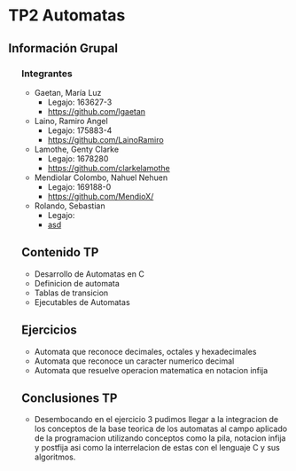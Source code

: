 <!DOCTYPE html>
<html>
<head>
	
</head>
<body>
	<h1>TP2 Automatas</h1>

<h2>Información Grupal</h2>
<ul>
	<h3>Integrantes</h3>
<ul>
	<li>Gaetan, María Luz<ul>
	<li>Legajo: 163627-3 </li>
	<li><a href="https://github.com/lgaetan" >https://github.com/lgaetan</a> </li>
	</ul></li>
	
<li>Laino, Ramiro Angel<ul>
	<li>Legajo: 175883-4 </li>
	<li><a href="https://github.com/LainoRamiro" >https://github.com/LainoRamiro</a> </li>
	</ul></li>


<li>Lamothe, Genty Clarke<ul>
	<li>Legajo: 1678280  </li>
	<li><a href="https://github.com/clarkelamothe" >https://github.com/clarkelamothe</a> </li>
	</ul></li>

<li>Mendiolar Colombo, Nahuel Nehuen<ul>
	<li>Legajo: 169188-0 </li>
	<li><a href="https://github.com/MendioX/" >https://github.com/MendioX/</a> </li>
	</ul></li>	

<li>Rolando, Sebastian<ul>
	<li>Legajo:  </li>
	<li><a href="asd" >asd</a> </li>
	</ul></li>
</ul>
<h2>Contenido TP </h2>
<ul>

<li>Desarrollo de Automatas en C</li>
<li>Definicion de automata</li>
<li>Tablas de transicion </li>
<li>Ejecutables de Automatas </li>

</ul>
<h2>Ejercicios </h2>
<ul>

<li>Automata que reconoce decimales, octales y hexadecimales</li>
<li>Automata que reconoce un caracter numerico decimal</li>
<li>Automata que resuelve operacion matematica en notacion infija</li>

</ul>


<h2>Conclusiones TP </h2>
<ul>

<li><p>

Desembocando en el ejercicio 3 pudimos llegar a la integracion de los conceptos de la base teorica de los automatas al campo aplicado de la programacion utilizando conceptos como la pila, notacion infija y postfija asi como la interrelacion de estas con el lenguaje C y sus algoritmos.

</p></li>


</ul>


</body>
</html>
